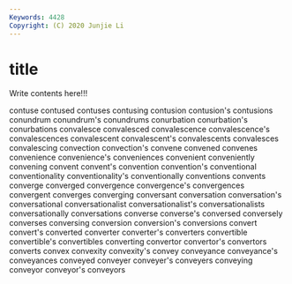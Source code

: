```yaml
---
Keywords: 4428
Copyright: (C) 2020 Junjie Li
---
```


# title

Write contents here!!!
 
contuse 
contused
contuses 
contusing 
contusion 
contusion's 
contusions 
conundrum 
conundrum's 
conundrums 
conurbation 
conurbation's
conurbations 
convalesce 
convalesced 
convalescence 
convalescence's 
convalescences 
convalescent 
convalescent's 
convalescents 
convalesces
convalescing 
convection 
convection's 
convene 
convened 
convenes 
convenience 
convenience's 
conveniences 
convenient
conveniently 
convening 
convent 
convent's 
convention 
convention's 
conventional 
conventionality 
conventionality's 
conventionally
conventions 
convents 
converge 
converged 
convergence 
convergence's 
convergences 
convergent 
converges 
converging
conversant 
conversation 
conversation's 
conversational 
conversationalist 
conversationalist's 
conversationalists 
conversationally 
conversations 
converse
converse's 
conversed 
conversely 
converses 
conversing 
conversion 
conversion's 
conversions 
convert 
convert's
converted 
converter 
converter's 
converters 
convertible 
convertible's 
convertibles 
converting 
convertor 
convertor's
convertors 
converts 
convex 
convexity 
convexity's 
convey 
conveyance 
conveyance's 
conveyances 
conveyed
conveyer 
conveyer's 
conveyers 
conveying 
conveyor 
conveyor's 
conveyors 
